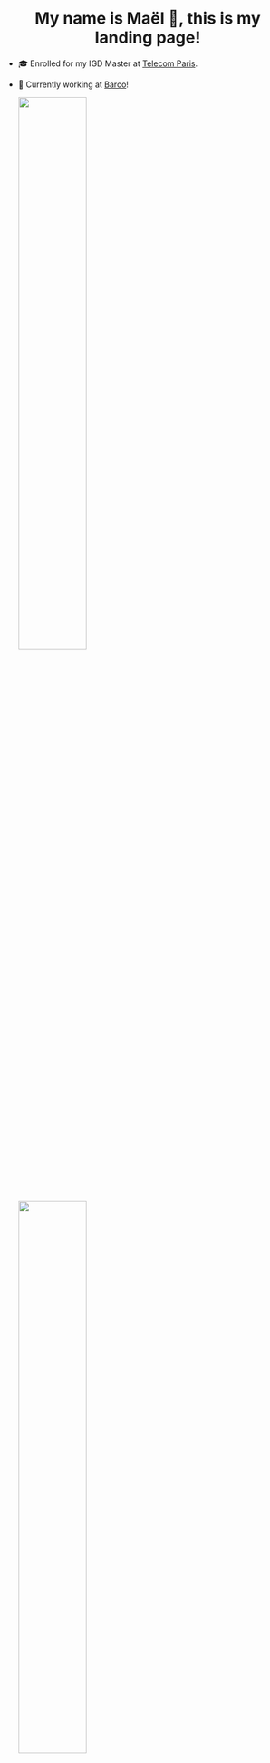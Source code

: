 <h1 align="center"> My name is Maël 🔭, this is my landing page! </h1>

<!--
**Skyepulse/Skyepulse** is a ✨ _special_ ✨ repository because its `README.md` (this file) appears on your GitHub profile.

Here are some ideas to get you started:

- 🔭 I’m currently working on ...
- 🌱 I’m currently learning ...
- 👯 I’m looking to collaborate on ...
- 🤔 I’m looking for help with ...
- 💬 Ask me about ...
- 📫 How to reach me: ...
- 😄 Pronouns: ...
- ⚡ Fun fact: ...
-->

- 🎓 Enrolled for my IGD Master at [Telecom Paris](https://www.telecom-paris.fr/).
- 🌱 Currently working at [Barco](https://www.barco.com/en)!

  <img height="50%" width="auto" src ="https://github-readme-stats.vercel.app/api?username=Skyepulse&show_icons=true&count_private=true&theme=tokyonight&hide_border=true&hide=stars&bg_color=00000000&rank_icon=github">
  <img height="50%" width="auto" src ="https://github-readme-stats.vercel.app/api/top-langs/?username=Skyepulse&layout=compact&hide_border=true&theme=tokyonight&bg_color=00000000&langs_count=6&hide=jupyter%20notebook,tex,css,php">

---
### Check out my new [portfolio website](https://skyepulse.github.io) !

---

### 🚀 Check Out My Latest Project!

**🧠 Convolutional Neural Network Visualizer**  
An interactive tool to **see animated inferences** and explore the **inner workings** of a CNN with a BabylonJS Scene.

🔗 [**Click Here to Try It Live**](https://www.008032025.xyz)

---

### 🎨 Latest Images Drawn by users of the Visualizer

<div style="display: flex; justify-content: center; gap: 10px; flex-wrap: wrap;">
  <img src="https://www.008032025.xyz/api/random_image?t=1754475973" alt="Random Image" width="200"/>
  <img src="https://www.008032025.xyz/api/random_image?t=1754476748" alt="Random Image" width="200"/>
  <img src="https://www.008032025.xyz/api/random_image?t=1754494692" alt="Random Image" width="200"/>
  <img src="https://www.008032025.xyz/api/random_image?t=1754499808" alt="Random Image" width="200"/>
  <img src="https://www.008032025.xyz/api/random_image?t=1754496269" alt="Random Image" width="200"/>
  <img src="https://www.008032025.xyz/api/random_image?t=1754488210" alt="Random Image" width="200"/>
  <img src="https://www.008032025.xyz/api/random_image?t=1754482523" alt="Random Image" width="200"/>
  <img src="https://www.008032025.xyz/api/random_image?t=1754476495" alt="Random Image" width="200"/>
</div>



> ✏️ These are selected by random among the the most recent images drawn by users and used as inputs in the live CNN visualizer above — updating in real time as people interact with it!

---
